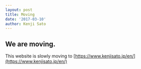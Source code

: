 ```yaml
---
layout: post
title: Moving
date: '2017-03-10'
author: Kenji Sato
---
```


## We are moving.

This website is slowly moving to [https://www.kenjisato.jp/en/](https://www.kenjisato.jp/en/)
